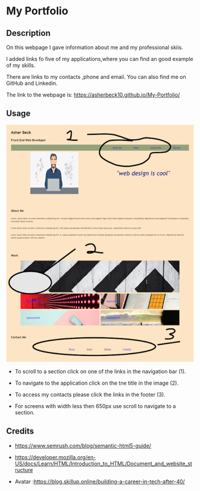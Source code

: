 # My Portfolio

## Description

On this webpage I gave information about me and my professional skiis.

I added links fo five of my applications,where you can find an good example of my skills.

There are links to my contacts ,phone and email. You can also find me on GitHub and Linkedin.

The link to the webpage is:
https://asherbeck10.github.io/My-Portfolio/


## Usage

![my web image](/images/portfolio.png)

* To scroll to a section click on one of the links in the navigation bar (1).

* To navigate to the application click on the tne title in the image (2).

* To access my contacts please click the links in the footer (3).

* For screens with width less then 650px  use scroll to  navigate to a section.


## Credits

* https://www.semrush.com/blog/semantic-html5-guide/

* https://developer.mozilla.org/en-US/docs/Learn/HTML/Introduction_to_HTML/Document_and_website_structure

* Avatar :https://blog.skillup.online/building-a-career-in-tech-after-40/



